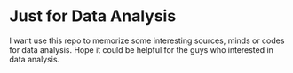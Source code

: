 # Just for Data Analysis

I want use this repo to memorize some interesting sources, minds or codes for data analysis.
Hope it could be helpful for the guys who interested in data analysis. 